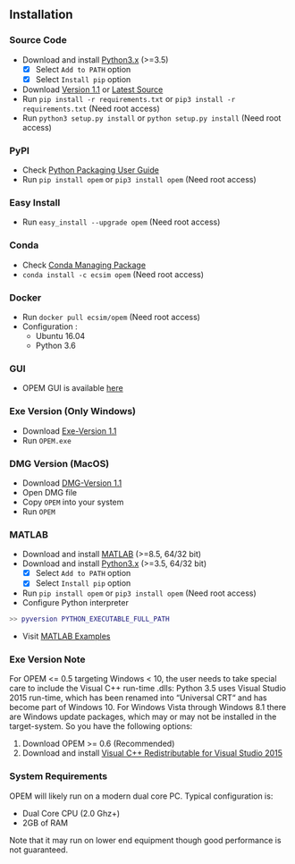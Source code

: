 ## Installation		

### Source Code
- Download and install [Python3.x](https://www.python.org/downloads/) (>=3.5)
	- [x] Select `Add to PATH` option
	- [x] Select `Install pip` option
- Download [Version 1.1](https://github.com/ecsim/opem/archive/v1.1.zip) or [Latest Source ](https://github.com/ecsim/opem/archive/master.zip)
- Run `pip install -r requirements.txt` or `pip3 install -r requirements.txt` (Need root access)
- Run `python3 setup.py install` or `python setup.py install` (Need root access)				

### PyPI


- Check [Python Packaging User Guide](https://packaging.python.org/installing/)     
- Run `pip install opem` or `pip3 install opem` (Need root access)

### Easy Install

- Run `easy_install --upgrade opem` (Need root access)

### Conda

- Check [Conda Managing Package](https://conda.io)
- `conda install -c ecsim opem` (Need root access)

### Docker	

- Run `docker pull ecsim/opem` (Need root access)
- Configuration :
	- Ubuntu 16.04
	- Python 3.6

### GUI

- OPEM GUI is available [here](https://github.com/ECSIM/gopem)			

### Exe Version (Only Windows)
- Download [Exe-Version 1.1](https://github.com/ECSIM/opem/releases/download/v1.1/OPEM-1.1.exe)
- Run `OPEM.exe`


### DMG Version (MacOS)
- Download [DMG-Version 1.1](https://github.com/ECSIM/opem/releases/download/v1.1/OPEM-1.1.dmg)
- Open DMG file
- Copy `OPEM` into your system
- Run `OPEM`

### MATLAB
- Download and install [MATLAB](https://www.mathworks.com/products/matlab.html) (>=8.5, 64/32 bit)
- Download and install [Python3.x](https://www.python.org/downloads/) (>=3.5, 64/32 bit) 
	- [x] Select `Add to PATH` option
	- [x] Select `Install pip` option
- Run `pip install opem` or `pip3 install opem` (Need root access)
- Configure Python interpreter
```matlab
>> pyversion PYTHON_EXECUTABLE_FULL_PATH
```
- Visit [MATLAB Examples](https://github.com/ECSIM/opem/tree/master/MATLAB)			

### Exe Version Note
For OPEM <= 0.5 targeting Windows < 10, the user needs to take special care to include the Visual C++ run-time .dlls: Python 3.5 uses Visual Studio 2015 run-time, which has been renamed into “Universal CRT“ and has become part of Windows 10. For Windows Vista through Windows 8.1 there are Windows update packages, which may or may not be installed in the target-system. So you have the following options:

1. Download OPEM >= 0.6 (Recommended)
2. Download and install [Visual C++ Redistributable for Visual Studio 2015](https://www.microsoft.com/en-us/download/details.aspx?id=48145)


### System Requirements
OPEM will likely run on a modern dual core PC. Typical configuration is:

- Dual Core CPU (2.0 Ghz+)
- 2GB of RAM

Note that it may run on lower end equipment though good performance is not guaranteed.
